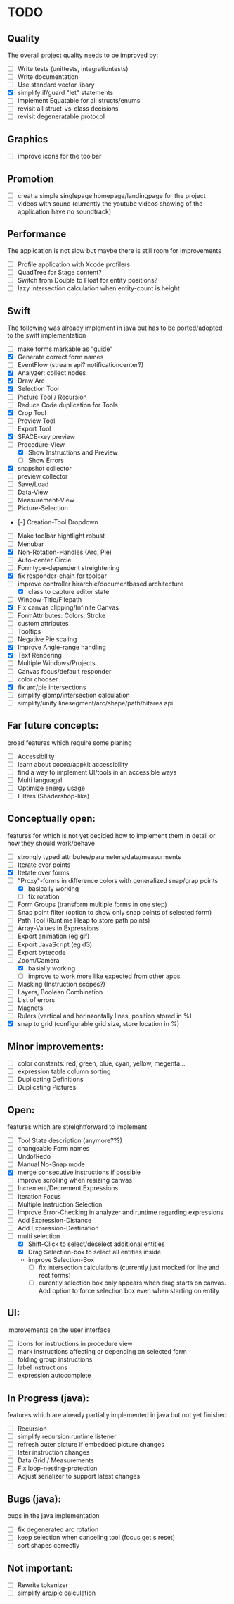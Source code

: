 TODO
====

Quality
-------
The overall project quality needs to be improved by:

- [ ] Write tests (unittests, integrationtests)
- [ ] Write documentation
- [ ] Use standard vector libary
- [x] simplify if/guard "let" statements
- [ ] implement Equatable for all structs/enums
- [ ] revisit all struct-vs-class decisions
- [ ] revisit degeneratable protocol

Graphics
--------
- [ ] improve icons for the toolbar

Promotion
---------
- [ ] creat a simple singlepage homepage/landingpage for the project
- [ ] videos with sound (currently the youtube videos showing of the application have no soundtrack)

Performance
-----------
The application is not slow but maybe there is still room for improvements

- [ ] Profile application with Xcode profilers
- [ ] QuadTree for Stage content?
- [ ] Switch from Double to Float for entity positions?
- [ ] lazy intersection calculation when entity-count is height

Swift
-----
The following was already implement in java but has to be ported/adopted to the swift implementation

- [ ] make forms markable as "guide"
- [x] Generate correct form names
- [ ] EventFlow (stream api? notificationcenter?)
- [x] Analyzer: collect nodes
- [x] Draw Arc
- [x] Selection Tool
- [ ] Picture Tool / Recursion
- [ ] Reduce Code duplication for Tools
- [x] Crop Tool
- [ ] Preview Tool
- [ ] Export Tool
- [x] SPACE-key preview
- [ ] Procedure-View
  - [x] Show Instructions and Preview
  - [ ] Show Errors
- [x] snapshot collector
- [ ] preview collector
- [ ] Save/Load
- [ ] Data-View
- [ ] Measurement-View
- [ ] Picture-Selection
- [-] Creation-Tool Dropdown
- [ ] Make toolbar hightlight robust
- [ ] Menubar
- [x] Non-Rotation-Handles (Arc, Pie)
- [ ] Auto-center Circle
- [ ] Formtype-dependent streightening
- [x] fix responder-chain for toolbar
- [ ] improve controller hirarchie/documentbased architecture
  - [x] class to capture editor state
- [ ] Window-Title/Filepath
- [x] Fix canvas clipping/Infinite Canvas
- [ ] FormAttributes: Colors, Stroke
- [ ] custom attributes
- [ ] Tooltips
- [ ] Negative Pie scaling
- [x] Improve Angle-range handling
- [x] Text Rendering
- [ ] Multiple Windows/Projects
- [ ] Canvas focus/default responder
- [ ] color chooser
- [x] fix arc/pie intersections
- [ ] simplify glomp/intersection calculation
- [ ] simplify/unify linesegment/arc/shape/path/hitarea api

Far future concepts:
--------------------
broad features which require some planing

- [ ] Accessibility
- [ ] learn about cocoa/appkit accessibility
- [ ] find a way to implement UI/tools in an accessible ways
- [ ] Multi languagal
- [ ] Optimize energy usage
- [ ] Filters (Shadershop-like)

Conceptually open:
------------------
features for which is not yet decided how to implement them in detail or how they should work/behave

- [ ] strongly typed attributes/parameters/data/measurments
- [ ] Iterate over points
- [x] Itetate over forms
- [ ] "Proxy"-forms in difference colors with generalized snap/grap points
    - [x] basically working
    - [ ] fix rotation
- [ ] Form Groups (transform multiple forms in one step)
- [ ] Snap point filter (option to show only snap points of selected form)
- [ ] Path Tool (Runtime Heap to store path points)
- [ ] Array-Values in Expressions
- [ ] Export animation (eg gif)
- [ ] Export JavaScript (eg d3)
- [ ] Export bytecode
- [ ] Zoom/Camera
    - [x] basially working
    - [ ] improve to work more like expected from other apps
- [ ] Masking (Instruction scopes?)
- [ ] Layers, Boolean Combination
- [ ] List of errors
- [ ] Magnets
- [ ] Rulers (vertical and horinzontally lines, position stored in %)
- [x] snap to grid (configurable grid size, store location in %)

Minor improvements:
-------------------

- [ ] color constants: red, green, blue, cyan, yellow, megenta...
- [ ] expression table column sorting
- [ ] Duplicating Definitions
- [ ] Duplicating Pictures

Open:
-----
features which are streightforward to implement

- [ ] Tool State description (anymore???)
- [ ] changeable Form names
- [ ] Undo/Redo
- [ ] Manual No-Snap mode
- [x] merge consecutive instructions if possible
- [ ] improve scrolling when resizing canvas
- [ ] Increment/Decrement Expressions
- [ ] Iteration Focus
- [ ] Multiple Instruction Selection
- [ ] Improve Error-Checking in analyzer and runtime regarding expressions
- [ ] Add Expression-Distance
- [ ] Add Expression-Destination
- [ ] multi selection
  - [x] Shift-Click to select/deselect additional entities
  - [x] Drag Selection-box to select all entities inside
  - improve Selection-Box
    - [ ] fix intersection calculations (currently just mocked for line and rect forms)
    - [ ] curently selection box only appears when drag starts on canvas. Add option to force selection box even when starting on entity 

UI:
---
improvements on the user interface

- [ ] icons for instructions in procedure view
- [ ] mark instructions affecting or depending on selected form
- [ ] folding group instructions
- [ ] label instructions
- [ ] expression autocomplete

In Progress (java):
-------------------
features which are already partially implemented in java but not yet finished

- [ ] Recursion
- [ ] simplify recursion runtime listener
- [ ] refresh outer picture if embedded picture changes
- [ ] later instruction changes
- [ ] Data Grid / Measurements
- [ ] Fix loop-nesting-protection
- [ ] Adjust serializer to support latest changes

Bugs (java):
------------
bugs in the java implementation

- [ ] fix degenerated arc rotation
- [ ] keep selection when canceling tool (focus get's reset)
- [ ] sort shapes correctly

Not important:
--------------
- [ ] Rewrite tokenizer
- [ ] simplify arc/pie calculation
